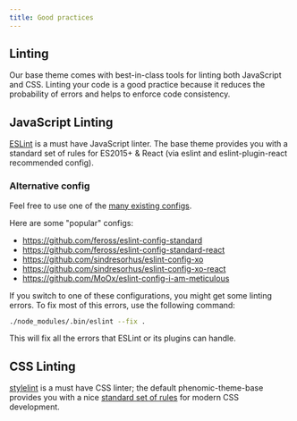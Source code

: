 ```yaml
---
title: Good practices
---
```


## Linting

Our base theme comes with best-in-class tools for linting both JavaScript
and CSS.
Linting your code is a good practice because it reduces the probability
of errors and helps to enforce code consistency.

## JavaScript Linting

[ESLint](http://eslint.org/) is a must have JavaScript linter.
The base theme provides you with a standard set of rules for ES2015+ & React
(via eslint and eslint-plugin-react recommended config).

### Alternative config

Feel free to use one of the
[many existing configs](https://www.npmjs.com/search?q=eslint-config).

Here are some "popular" configs:

- https://github.com/feross/eslint-config-standard
- https://github.com/feross/eslint-config-standard-react
- https://github.com/sindresorhus/eslint-config-xo
- https://github.com/sindresorhus/eslint-config-xo-react
- https://github.com/MoOx/eslint-config-i-am-meticulous

If you switch to one of these configurations, you might get some linting errors.
To fix most of this errors, use the following command:

```sh
./node_modules/.bin/eslint --fix .
```

This will fix all the errors that ESLint or its plugins can handle.

## CSS Linting

[stylelint](http://stylelint.io/) is a must have CSS linter; the default
phenomic-theme-base provides you with a nice [standard set of rules](https://github.com/stylelint/stylelint-config-standard)
for modern CSS development.
